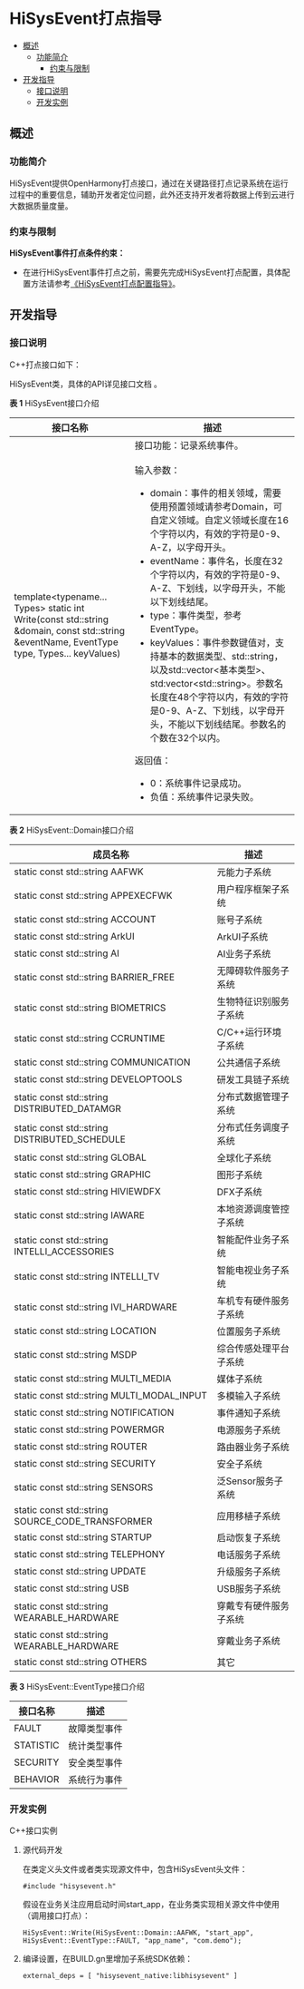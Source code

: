 # HiSysEvent打点指导<a name="ZH-CN_TOPIC_0000001231373947"></a>

-   [概述](#section77571101789)
    -   [功能简介](#section123133332175224)
        -   [约束与限制](#section123181432175224)
-   [开发指导](#section314416685113)
    -   [接口说明](#section13480315886)
    -   [开发实例](#section112771171317)

## 概述<a name="section77571101789"></a>

### 功能简介<a name="section123133332175224"></a>

HiSysEvent提供OpenHarmony打点接口，通过在关键路径打点记录系统在运行过程中的重要信息，辅助开发者定位问题，此外还支持开发者将数据上传到云进行大数据质量度量。

### 约束与限制<a name="section123181432175224"></a>

**HiSysEvent事件打点条件约束：**

- 在进行HiSysEvent事件打点之前，需要先完成HiSysEvent打点配置，具体配置方法请参考[《HiSysEvent打点配置指导》](subsys-dfx-hisysevent-logging-config.md)。

## 开发指导<a name="section314416685113"></a>

### 接口说明<a name="section13480315886"></a>

C++打点接口如下：

HiSysEvent类，具体的API详见接口文档 。

**表 1**  HiSysEvent接口介绍

| 接口名称 | 描述  |
| -------- | --------- |
| template&lt;typename... Types&gt; static int Write(const std::string &amp;domain, const std::string &amp;eventName, EventType type, Types... keyValues) | 接口功能：记录系统事件。<br><br>输入参数：<ul><li>domain：事件的相关领域，需要使用预置领域请参考Domain，可自定义领域。自定义领域长度在16个字符以内，有效的字符是0-9、A-Z，以字母开头。</li><li>eventName：事件名，长度在32个字符以内，有效的字符是0-9、A-Z、下划线，以字母开头，不能以下划线结尾。</li><li>type：事件类型，参考EventType。</li><li>keyValues：事件参数键值对，支持基本的数据类型、std::string，以及std::vector&lt;基本类型&gt;、std:vector&lt;std::string&gt;。参数名长度在48个字符以内，有效的字符是0-9、A-Z、下划线，以字母开头，不能以下划线结尾。参数名的个数在32个以内。</li></ul>返回值：<ul><li>0：系统事件记录成功。</li><li>负值：系统事件记录失败。</li></ul> |

**表 2**  HiSysEvent::Domain接口介绍

| 成员名称 | 描述  |
| -------- | --------- |
| static const std::string AAFWK | 元能力子系统 |
| static const std::string APPEXECFWK | 用户程序框架子系统 |
| static const std::string ACCOUNT | 账号子系统 |
| static const std::string ArkUI | ArkUI子系统 |
| static const std::string AI | AI业务子系统 |
| static const std::string BARRIER_FREE | 无障碍软件服务子系统 |
| static const std::string BIOMETRICS | 生物特征识别服务子系统 |
| static const std::string CCRUNTIME |C/C++运行环境子系统 |
| static const std::string COMMUNICATION | 公共通信子系统 |
| static const std::string DEVELOPTOOLS | 研发工具链子系统 |
| static const std::string DISTRIBUTED_DATAMGR | 分布式数据管理子系统 |
| static const std::string DISTRIBUTED_SCHEDULE | 分布式任务调度子系统 |
| static const std::string GLOBAL | 全球化子系统 |
| static const std::string GRAPHIC | 图形子系统 |
| static const std::string HIVIEWDFX | DFX子系统 |
| static const std::string IAWARE | 本地资源调度管控子系统 |
| static const std::string INTELLI_ACCESSORIES | 智能配件业务子系统 |
| static const std::string INTELLI_TV | 智能电视业务子系统 |
| static const std::string IVI_HARDWARE | 车机专有硬件服务子系统 |
| static const std::string LOCATION | 位置服务子系统 |
| static const std::string MSDP | 综合传感处理平台子系统 |
| static const std::string MULTI_MEDIA | 媒体子系统 |
| static const std::string MULTI_MODAL_INPUT | 多模输入子系统 |
| static const std::string NOTIFICATION | 事件通知子系统 |
| static const std::string POWERMGR | 电源服务子系统 |
| static const std::string ROUTER | 路由器业务子系统 |
| static const std::string SECURITY | 安全子系统 |
| static const std::string SENSORS | 泛Sensor服务子系统 |
| static const std::string SOURCE_CODE_TRANSFORMER | 应用移植子系统 |
| static const std::string STARTUP | 启动恢复子系统 |
| static const std::string TELEPHONY | 电话服务子系统 |
| static const std::string UPDATE | 升级服务子系统 |
| static const std::string USB | USB服务子系统 |
| static const std::string WEARABLE_HARDWARE | 穿戴专有硬件服务子系统 |
| static const std::string WEARABLE_HARDWARE | 穿戴业务子系统 |
| static const std::string OTHERS | 其它 |

**表 3**  HiSysEvent::EventType接口介绍

| 接口名称 | 描述  |
| -------- | --------- |
| FAULT | 故障类型事件 |
| STATISTIC | 统计类型事件 |
| SECURITY | 安全类型事件 |
| BEHAVIOR | 系统行为事件 |

### 开发实例<a name="section112771171317"></a>

C++接口实例

1.  源代码开发

    在类定义头文件或者类实现源文件中，包含HiSysEvent头文件：

    ```
    #include "hisysevent.h"
    ```

    假设在业务关注应用启动时间start\_app，在业务类实现相关源文件中使用（调用接口打点）：

    ```
    HiSysEvent::Write(HiSysEvent::Domain::AAFWK, "start_app", HiSysEvent::EventType::FAULT, "app_name", "com.demo");
    ```

2.  编译设置，在BUILD.gn里增加子系统SDK依赖：

    ```
    external_deps = [ "hisysevent_native:libhisysevent" ]
    ```

